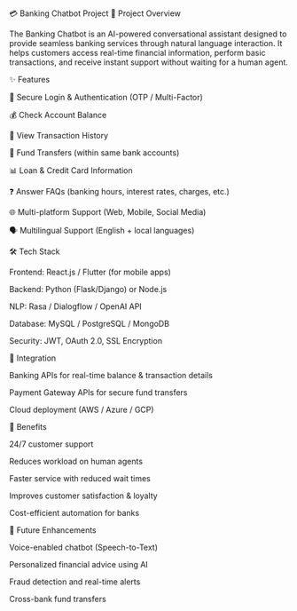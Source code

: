 💳 Banking Chatbot Project
📌 Project Overview

The Banking Chatbot is an AI-powered conversational assistant designed to provide seamless banking services through natural language interaction. It helps customers access real-time financial information, perform basic transactions, and receive instant support without waiting for a human agent.

✨ Features

🔐 Secure Login & Authentication (OTP / Multi-Factor)

💰 Check Account Balance

📜 View Transaction History

💸 Fund Transfers (within same bank accounts)

📊 Loan & Credit Card Information

❓ Answer FAQs (banking hours, interest rates, charges, etc.)

🌐 Multi-platform Support (Web, Mobile, Social Media)

🗣️ Multilingual Support (English + local languages)

🛠️ Tech Stack

Frontend: React.js / Flutter (for mobile apps)

Backend: Python (Flask/Django) or Node.js

NLP: Rasa / Dialogflow / OpenAI API

Database: MySQL / PostgreSQL / MongoDB

Security: JWT, OAuth 2.0, SSL Encryption

🔗 Integration

Banking APIs for real-time balance & transaction details

Payment Gateway APIs for secure fund transfers

Cloud deployment (AWS / Azure / GCP)

🚀 Benefits

24/7 customer support

Reduces workload on human agents

Faster service with reduced wait times

Improves customer satisfaction & loyalty

Cost-efficient automation for banks

📌 Future Enhancements

Voice-enabled chatbot (Speech-to-Text)

Personalized financial advice using AI

Fraud detection and real-time alerts

Cross-bank fund transfers

